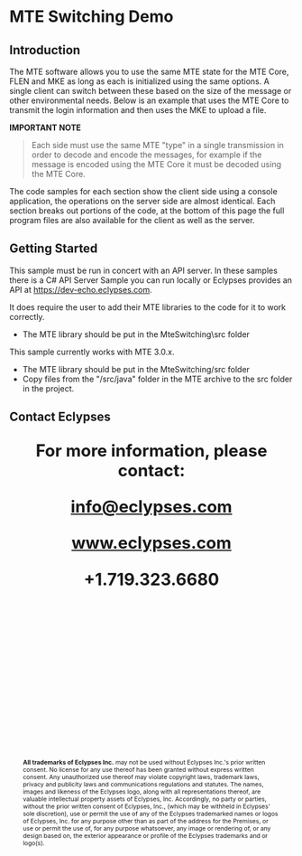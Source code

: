 # MTE Switching Demo    

## Introduction
The MTE software allows you to use the same MTE state for the MTE Core, FLEN and MKE as long as each is initialized using the same options. A single client can switch between these based on the size of the message or other environmental needs. Below is an example that uses the MTE Core to transmit the login information and then uses the MKE to upload a file.

**IMPORTANT NOTE**
>Each side must use the same MTE "type" in a single transmission in order to decode and encode the messages, for example if the message is encoded using the MTE Core it must be decoded using the MTE Core.

The code samples for each section show the client side using a console application, the operations on the server side are almost identical. Each section breaks out portions of the code, at the bottom of this page the full program files are also available for the client as well as the server.

## Getting Started
This sample must be run in concert with an API server. In these samples there is a C# API Server Sample you can run locally or Eclypses provides an API at https://dev-echo.eclypses.com. 

It does require the user to add their MTE libraries to the code for it to work correctly. 

 - The MTE library should be put in the MteSwitching\src folder

This sample currently works with MTE 3.0.x.

 - The MTE library should be put in the MteSwitching/src folder
 - Copy files from the "/src/java" folder in the MTE archive to the src folder in the project.

<div style="page-break-after: always; break-after: page;"></div>

## Contact Eclypses

<p align="center" style="font-weight: bold; font-size: 22pt;">For more information, please contact:</p>
<p align="center" style="font-weight: bold; font-size: 22pt;"><a href="mailto:info@eclypses.com">info@eclypses.com</a></p>
<p align="center" style="font-weight: bold; font-size: 22pt;"><a href="https://www.eclypses.com">www.eclypses.com</a></p>
<p align="center" style="font-weight: bold; font-size: 22pt;">+1.719.323.6680</p>

<p style="font-size: 8pt; margin-bottom: 0; margin: 300px 24px 30px 24px; " >
<b>All trademarks of Eclypses Inc.</b> may not be used without Eclypses Inc.'s prior written consent. No license for any use thereof has been granted without express written consent. Any unauthorized use thereof may violate copyright laws, trademark laws, privacy and publicity laws and communications regulations and statutes. The names, images and likeness of the Eclypses logo, along with all representations thereof, are valuable intellectual property assets of Eclypses, Inc. Accordingly, no party or parties, without the prior written consent of Eclypses, Inc., (which may be withheld in Eclypses' sole discretion), use or permit the use of any of the Eclypses trademarked names or logos of Eclypses, Inc. for any purpose other than as part of the address for the Premises, or use or permit the use of, for any purpose whatsoever, any image or rendering of, or any design based on, the exterior appearance or profile of the Eclypses trademarks and or logo(s).
</p>